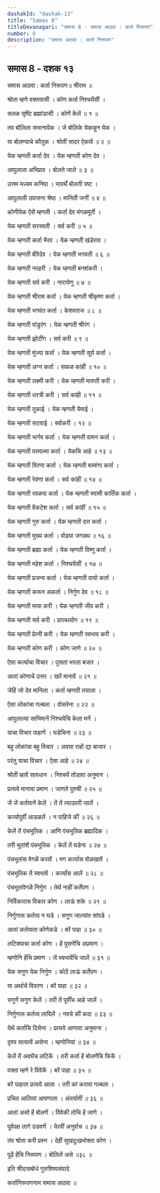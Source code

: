 ```yaml
---
dashakId: "dashak-13"
title: "Samas 8"
titleDevanagari: "समास 8 - समास आठवा : कर्ता निरूपण"
number: 8
description: "समास आठवा : कर्ता निरूपण"
---
```


## समास 8 - दशक १३

समास आठवा : कर्ता निरूपण॥ श्रीराम ॥

श्रोता म्हणे वक्तयासी । कोण कर्ता निश्चयेंसीं ।

सलळ सृष्टि ब्रह्मांडासी । कोणें केलें ॥ १ ॥

तव बोलिला सभानायेक । जे बोलिके येकाहून येक ।

या बोलण्याचे कौतुक । श्रोतीं सादर ऐकावें ॥ २ ॥

येक म्हणती कर्ता देव । येक म्हणती कोण देव ।

आपुलाला अभिप्राव । बोलते जाले ॥ ३ ॥

उत्तम मध्यम कनिष्ठ । भावर्थें बोलती पष्ट ।

आपुलाली उपासना श्रेष्ठ । मानिती जनीं ॥ ४ ॥

कोणीयेक ऐसें म्हणती । कर्ता देव मंगळमूर्ती ।

येक म्हणती सरस्वती । सर्व करी ॥ ५ ॥

येक म्हणती कर्ता भैरव । येक म्हणती खंडेराव ।

येक म्हणती बीरेदेव । येक म्हणती भगवती ॥ ६ ॥

येक म्हणती नरहरी । येक म्हणती बनशंकरी ।

येक म्हणती सर्व करी । नारायेणु ॥ ७ ॥

येक म्हणती श्रीराम कर्ता । येक म्हणती श्रीकृष्ण कर्ता ।

येक म्हणती भगवंत कर्ता । केशवराज ॥ ८ ॥

येक म्हणती पांडुरंग । येक म्हणती श्रीरंग ।

येक म्हणती झोटींग । सर्व करी ॥ ९ ॥

येक म्हणती मुंज्या कर्ता । येक म्हणती सूर्य कर्ता ।

येक म्हणती अग्न कर्ता । सकळ कांहीं ॥ १० ॥

येक म्हणती लक्ष्मी करी । येक म्हणती मारुती करी ।

येक म्हणती धरत्री करी । सर्व कांही ॥ ११ ॥

येक म्हणती तुकाई । येक म्हणती येमाई ।

येक म्हणती सटवाई । सर्वकरी । १२ ॥

येक म्हणती भार्गव कर्ता । येक म्हणती वामन कर्ता ।

येक म्हणती परमात्मा कर्ता । येकचि आहे ॥ १३ ॥

येक म्हणती विरणा कर्ता । येक म्हणती बस्वंणा कर्ता ।

येक म्हणती रेवंणा कर्ता । सर्व कांहीं ॥ १४ ॥

येक म्हणती रवळया कर्ता । येक म्हणती स्वामी कार्तिक कर्ता ।

येक म्हणती वेंकटेश कर्ता । सर्व कांहीं ॥ १५ ॥

येक म्हणती गुरु कर्ता । येक म्हणती दत्त कर्ता ।

येक म्हणती मुख्य कर्ता । वोढ्या जगन्नथ ॥ १६ ॥

येक म्हणती ब्रह्मा कर्ता । येक म्हणती विष्णु कर्ता ।

येक म्हणती महेश कर्ता । निश्चयेंसीं ॥ १७ ॥

येक म्हणती प्रजन्य कर्ता । येक म्हणती वायो कर्ता ।

येक म्हणती करून अकर्ता । निर्गुण देव ॥ १८ ॥

येक म्हणती माया करी । येक म्हणती जीव करी ।

येक म्हणती सर्व करी । प्रारब्धयोग ॥ १९ ॥

येक म्हणती प्रेत्नी करी । येक म्हणती स्वभाव करी ।

येक म्हणती कोण करी । कोण जाणे ॥ २० ॥

ऐसा कर्त्याचा विचार । पुसतां भरला बजार ।

आतां कोणाचें उत्तर । खरें मानावें ॥ २१ ॥

जेहिं जो देव मानिला । कर्ता म्हणती तयाला ।

ऐसा लोकांचा गल्बला । वोसरेना ॥ २२ ॥

आपुलाल्या साभिमानें निश्चयेचि केला मनें ।

याचा विचार पाहाणें । घडेचिना ॥ २३ ॥

बहु लोकांचा बहु विचार । अवघा राहों द्या बाजार ।

परंतु याचा विचार । ऐसा आहे ॥ २४ ॥

श्रोतीं व्हावें सावधान । निश्चयें तोडावा अनुमान ।

प्रत्यये मानावा प्रमाण । जाणते पुरुषीं ॥ २५ ॥

जें जें कर्तयानें केलें । तें तें त्याउपरी जालें ।

कर्त्यापूर्वीं आडळलें । न पाहिजे कीं ॥ २६ ॥

केलें तें पंचभूतिक । आणि पंचभूतिक ब्रह्मादिक ।

तरी भूतांशें पंचभूतिक । केलें तें घडेना ॥ २७ ॥

पंचभूतांस वेगळें करावें । मग कर्त्यास वोळखावें ।

पंचभूतिक तें स्वभावें । कर्त्यांस आलें ॥ २८ ॥

पंचभूतांवेगळें निर्गुण । तेथें नाहीं कर्तेपण ।

निर्विकारास विकार कोण । लाऊं शके ॥ २९ ॥

निर्गुणास कर्तव्य न घडे । सगुण जाल्यांत सांपडे ।

आतां कर्तव्यता कोणेकडे । बरें पाहा ॥ ३० ॥

लटिक्याचा कर्ता कोण । हें पुसणेंचि अप्रमाण ।

म्हणोनि हेंचि प्रमाण । जें स्वभावेंचि जालें ॥ ३१ ॥

येक सगुण येक निर्गुण । कोठें लाऊं कर्तेपण ।

या अर्थाचें विवरण । बरें पाहा ॥ ३२ ॥

सगुणें सगुण केलें । तरी तें पूर्वींच आहे जालें ।

निर्गुणास कर्तव्य लाविलें । नवचे कीं कदा ॥ ३३ ॥

येथें कर्ताचि दिसेना । प्रत्यये आणावा अनुमाना ।

दृश्य सत्यत्वें असेना । म्हणोनियां ॥ ३४ ॥

केलें तें अवघेंच लटिकें । तरी कर्ता हें बोलणेंचि फिकें ।

वक्ता म्हणे रे विवेकें । बरें पाहा ॥ ३५ ॥

बरें पाहाता प्रत्यये आला । तरी कां करावा गल्बला ।

प्रचित आलियां आपणाला । अंतर्यामीं ॥ ३६ ॥

आतां असो हें बोलणें । विवेकी तोचि हें जाणे ।

पूर्वपक्ष लागे उडवणें । येरवीं अनुर्वाच ॥ ३७ ॥

तंव श्रोता करी प्रस्न । देहीं सुखदुःखभोक्ता कोण ।

पुढें हेंचि निरूपण । बोलिलें असे ॥३८ ॥

इति श्रीदासबोधे गुरुशिष्यसंवादे

कर्तानिरूपणनाम समास आठवा ॥